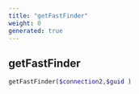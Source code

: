 ```yaml
---
title: "getFastFinder"
weight: 0
generated: true
---
```


## getFastFinder



```php
getFastFinder($connection2,$guid )
```





